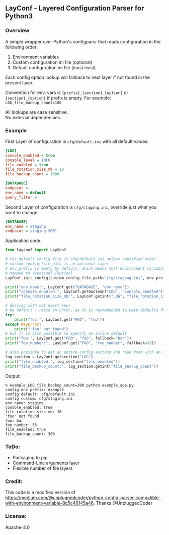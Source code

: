 ## LayConf - Layered Configuration Parser for Python3

### Overview

A simple wrapper over Python's configparsr that reads configuration in the following order:

1. Environment variables
1. Custom configuration ini file  (optional)
1. Default configuration ini file (must exist)

Each config option lookup will fallback to next layer if not found in the present layer.

Convention for env. vars is `{prefix}_{section}_{option}` or `{section}_{option}` if prefix is empty. For example: `LOG_file_backup_count=100`

All lookups are case sensitive.    
No external dependencies. 

 ### Example
First Layer of configuration is `cfg/default.ini` with all default values:
```ini
[LOG]
console_enabled = true
console_level = INFO
file_enabled = true
file_rotation_size_mb = 10
file_backup_count = 1000

[DATABASE]
endpoint =
env_name = default
query_filter =
```

Second Layer of configuration is `cfg/staging.ini`, override just what you want to change:
```ini
[DATABASE]
env_name = staging
endpoint = staging:3001
```

Application code: 
```python
from layconf import LayConf

# the default config file is cfg/default.ini unless specified other
# custom_config_file_path is an optional layer
# env_prefix is empty by default, which means that environment variable names will be 
# mapped to {section}_{option}
LayConf.init_config(custom_config_file_path="cfg/staging.ini", env_prefix="example")

print("env_name:", LayConf.get("DATABASE", "env_name"))
print("console_enabled:", LayConf.getboolean("LOG", "console_enabled"))
print("file_rotation_size_mb:", LayConf.getint("LOG", "file_rotation_size_mb"))

# dealing with not exist keys
# be default - raise an Error, as it is recommended to keep defaults for all fields in default.ini
try:
    print("foo:", LayConf.get("FOO", "foo"))
except KeyError:
    print("'foo' not found")
# but it is also possible to specify an inline default
print("foo:", LayConf.get("FOO", "foo", fallback="bar"))
print("foo_number:", LayConf.get("FOO", "foo_number", fallback=33))

# also possible to get an entire config section and read from with an indexer
log_section = LayConf.getsection("LOG")
print("file_enabled:", log_section["file_enabled"])
print("file_backup_count:", log_section.getint("file_backup_count"))
```
Output:

```
% example_LOG_file_backup_count=300 python example_app.py
config env prefix: example
config default: cfg/default.ini
config custom: cfg/staging.ini
env_name: staging
console_enabled: True
file_rotation_size_mb: 10
'foo' not found
foo: bar
foo_number: 33
file_enabled: true
file_backup_count: 300
```
### ToDo:

* Packaging to pip
* Command-Line arguments layer
* Flexible number of file layers

### Credit:

This code is a modified version of https://medium.com/@unpluggedcoder/python-config-parser-compatible-with-environment-variable-8c5c46145a46.
Thanks @UnpluggedCoder

  
### License: 
Apache-2.0
